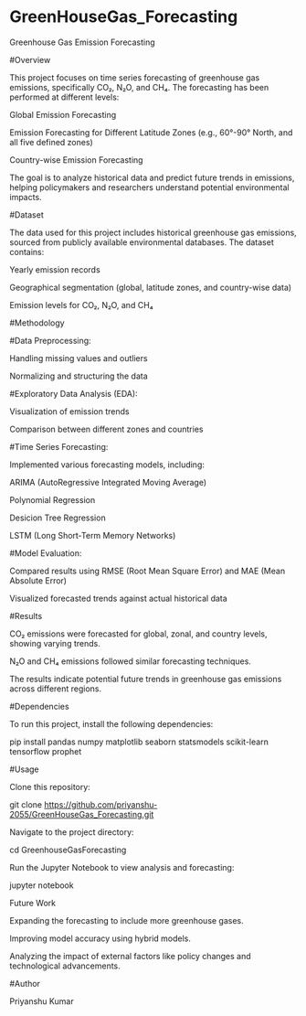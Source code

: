 # GreenHouseGas_Forecasting

Greenhouse Gas Emission Forecasting

#Overview

This project focuses on time series forecasting of greenhouse gas emissions, specifically CO₂, N₂O, and CH₄. The forecasting has been performed at different levels:

Global Emission Forecasting

Emission Forecasting for Different Latitude Zones (e.g., 60°-90° North, and all five defined zones)

Country-wise Emission Forecasting

The goal is to analyze historical data and predict future trends in emissions, helping policymakers and researchers understand potential environmental impacts.

#Dataset

The data used for this project includes historical greenhouse gas emissions, sourced from publicly available environmental databases. The dataset contains:

Yearly emission records

Geographical segmentation (global, latitude zones, and country-wise data)

Emission levels for CO₂, N₂O, and CH₄

#Methodology

#Data Preprocessing:

Handling missing values and outliers

Normalizing and structuring the data

#Exploratory Data Analysis (EDA):

Visualization of emission trends

Comparison between different zones and countries

#Time Series Forecasting:

Implemented various forecasting models, including:

ARIMA (AutoRegressive Integrated Moving Average)

Polynomial Regression

Desicion Tree Regression

LSTM (Long Short-Term Memory Networks)


#Model Evaluation:

Compared results using RMSE (Root Mean Square Error) and MAE (Mean Absolute Error)

Visualized forecasted trends against actual historical data

#Results

CO₂ emissions were forecasted for global, zonal, and country levels, showing varying trends.

N₂O and CH₄ emissions followed similar forecasting techniques.

The results indicate potential future trends in greenhouse gas emissions across different regions.

#Dependencies

To run this project, install the following dependencies:

pip install pandas numpy matplotlib seaborn statsmodels scikit-learn tensorflow prophet

#Usage

Clone this repository:

git clone https://github.com/priyanshu-2055/GreenHouseGas_Forecasting.git

Navigate to the project directory:

cd GreenhouseGasForecasting

Run the Jupyter Notebook to view analysis and forecasting:

jupyter notebook

Future Work

Expanding the forecasting to include more greenhouse gases.

Improving model accuracy using hybrid models.

Analyzing the impact of external factors like policy changes and technological advancements.

#Author

Priyanshu Kumar


